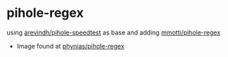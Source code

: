 # pihole-regex
using [arevindh/pihole-speedtest](https://github.com/arevindh/pihole-speedtest) as base and adding [mmotti/pihole-regex](https://github.com/mmotti/pihole-regex)

- Image found at [phynias/pihole-regex](https://hub.docker.com/repository/docker/phynias/pihole-regex)
